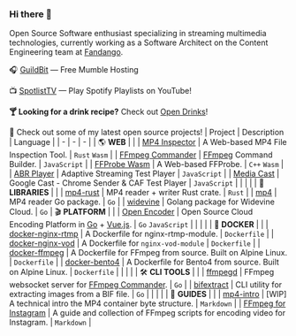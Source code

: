 ### Hi there 👋

Open Source Software enthusiast specializing in streaming multimedia technologies, currently working as a Software Architect on the Content Engineering team at [Fandango](https://www.fandango.com/).

🎧 [GuildBit](https://guildbit.com) &mdash; Free Mumble Hosting

📺 [SpotlistTV](https://spotlist-tv.herokuapp.com) &mdash; Play Spotify Playlists on YouTube!

**🍸 Looking for a drink recipe?** Check out [Open Drinks](https://opendrinks.io/)!

🚀 Check out some of my latest open source projects!
| Project | Description | Language |
| - | - | - |
| 🌎 **WEB** |  |
| [MP4 Inspector](https://github.com/alfg/mp4-inspector) | A Web-based MP4 File Inspection Tool. | `Rust` `Wasm` |
| [FFmpeg Commander](https://github.com/alfg/ffmpeg-commander) | [FFmpeg](https://ffmpeg.org/) Command Builder. | `JavaScript` |
| [FFProbe Wasm](https://github.com/alfg/ffprobe-wasm) | A Web-based FFProbe. | `C++` `Wasm` |
| [ABR Player](https://github.com/alfg/abr-player) | Adaptive Streaming Test Player | `JavaScript` |
| [Media Cast](https://github.com/alfg/mediacast) | Google Cast - Chrome Sender & CAF Test Player | `JavaScript` |
| | |
| 📙 **LIBRARIES** |  |
| [mp4-rust](https://github.com/alfg/mp4-rust) | MP4 reader + writer Rust crate. | `Rust` |
| [mp4](https://github.com/alfg/mp4) | MP4 reader Go package. | `Go` |
| [widevine](https://github.com/alfg/widevine) | Golang package for Widevine Cloud. | `Go`
| 🎬 **PLATFORM** | |
| [Open Encoder](https://github.com/alfg/openencoder) | Open Source Cloud Encoding Platform in [Go](https://golang.org/) + [Vue.js](https://vuejs.org/). | `Go` `JavaScript` |
| | |
| 🐳 **DOCKER** |  |
| [docker-nginx-rtmp](https://github.com/alfg/docker-nginx-rtmp) |  A Dockerfile for nginx-rtmp-module. | `Dockerfile` |
| [docker-nginx-vod](https://github.com/alfg/docker-nginx-vod) | A Dockerfile for `nginx-vod-module` | `Dockerfile` |
| [docker-ffmpeg](https://github.com/alfg/docker-ffmpeg) | A Dockerfile for FFmpeg from source. Built on Alpine Linux. | `Dockerfile` |
| [docker-bento4](https://github.com/alfg/docker-bento4) | A Dockerfile for Bento4 from source. Built on Alpine Linux. | `Dockerfile` |
| | |
| 🛠 **CLI TOOLS** |  |
| [ffmpegd](https://github.com/alfg/ffmpegd) | FFmpeg websocket server for [FFmpeg Commander](https://github.com/alfg/ffmpeg-commander). | `Go` |
| [bifextract](https://github.com/alfg/bifextract) | CLI utility for extracting images from a BIF file. | `Go` |
| | |
| 📜 **GUIDES** |  |
| [mp4-intro](https://github.com/alfg/mp4-intro) |  [WIP] A technical intro the MP4 container byte structure. | `Markdown` |
| [FFmpeg for Instagram](https://gist.github.com/alfg/1fb80cd89c70602c0291e5743c5df9cd) |  A guide and collection of FFmpeg scripts for encoding video for Instagram. | `Markdown` |



